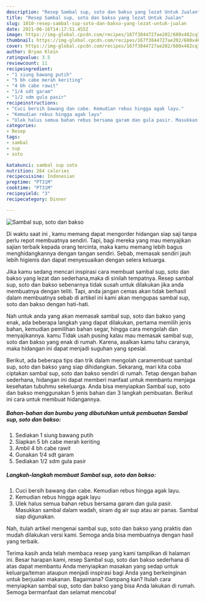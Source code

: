 ```yaml
---
description: "Resep Sambal sup, soto dan bakso yang lezat Untuk Jualan"
title: "Resep Sambal sup, soto dan bakso yang lezat Untuk Jualan"
slug: 1010-resep-sambal-sup-soto-dan-bakso-yang-lezat-untuk-jualan
date: 2021-06-16T14:17:51.455Z
image: https://img-global.cpcdn.com/recipes/167f3844727ae202/680x482cq70/sambal-sup-soto-dan-bakso-foto-resep-utama.jpg
thumbnail: https://img-global.cpcdn.com/recipes/167f3844727ae202/680x482cq70/sambal-sup-soto-dan-bakso-foto-resep-utama.jpg
cover: https://img-global.cpcdn.com/recipes/167f3844727ae202/680x482cq70/sambal-sup-soto-dan-bakso-foto-resep-utama.jpg
author: Bryan Klein
ratingvalue: 3.5
reviewcount: 11
recipeingredient:
- "1 siung bawang putih"
- "5 bh cabe merah keriting"
- "4 bh cabe rawit"
- "1/4 sdt garam"
- "1/2 sdm gula pasir"
recipeinstructions:
- "Cuci bersih bawang dan cabe. Kemudian rebus hingga agak layu."
- "Kemudian rebus hingga agak layu"
- "Ulek halus semua bahan rebus bersama garam dan gula pasir. Masukkan sambal dalam wadah, siram dg air sup atau air panas. Sambal siap digunakan."
categories:
- Resep
tags:
- sambal
- sup
- soto

katakunci: sambal sup soto 
nutrition: 264 calories
recipecuisine: Indonesian
preptime: "PT31M"
cooktime: "PT31M"
recipeyield: "3"
recipecategory: Dinner

---
```



![Sambal sup, soto dan bakso](https://img-global.cpcdn.com/recipes/167f3844727ae202/680x482cq70/sambal-sup-soto-dan-bakso-foto-resep-utama.jpg)

Di waktu  saat ini , kamu memang dapat mengorder hidangan siap saji tanpa perlu repot membuatnya sendiri. Tapi, bagi mereka yang mau menyajikan sajian terbaik kepada orang tercinta, maka kamu memang lebih bagus menghidangkannya dengan tangan sendiri. Sebab, memasak sendiri jauh lebih higienis dan dapat menyesuaikan dengan selera keluarga.

Jika kamu sedang mencari inspirasi cara membuat sambal sup, soto dan bakso yang lezat dan sederhana,maka di sinilah tempatnya. Resep sambal sup, soto dan bakso  sebenarnya tidak susah untuk dilakukan jika anda membuatnya dengan teliti. Tapi, anda jangan cemas akan tidak berhasil dalam membuatnya 
sebab di artikel ini kami akan mengupas sambal sup, soto dan bakso dengan hati-hati.  



Nah untuk anda yang akan memasak sambal sup, soto dan bakso yang enak, ada beberapa langkah yang dapat dilakukan, pertama memilih jenis bahan, kemudian pemilihan bahan segar, hingga cara mengolah dan menyajikannya. kamu Tidak usah pusing kalau mau memasak sambal sup, soto dan bakso yang enak di rumah. Karena, asalkan kamu  tahu caranya, maka hidangan ini dapat menjadi suguhan yang spesial.

Berikut, ada beberapa tips dan trik dalam mengolah caramembuat sambal sup, soto dan bakso yang siap dihidangkan. Sekarang, mari kita coba ciptakan sambal sup, soto dan bakso sendiri di rumah. Tetap dengan bahan sederhana, hidangan ini dapat memberi manfaat untuk membantu menjaga kesehatan tubuhmu sekeluarga. Anda bisa menyiapkan Sambal sup, soto dan bakso menggunakan 5 jenis bahan dan 3 langkah pembuatan. Berikut ini cara untuk membuat hidangannya.

<!--inarticleads1-->

##### Bahan-bahan dan bumbu yang dibutuhkan untuk pembuatan Sambal sup, soto dan bakso:

1. Sediakan 1 siung bawang putih
1. Siapkan 5 bh cabe merah keriting
1. Ambil 4 bh cabe rawit
1. Gunakan 1/4 sdt garam
1. Sediakan 1/2 sdm gula pasir




<!--inarticleads2-->

##### Langkah-langkah membuat Sambal sup, soto dan bakso:

1. Cuci bersih bawang dan cabe. Kemudian rebus hingga agak layu.
1. Kemudian rebus hingga agak layu
1. Ulek halus semua bahan rebus bersama garam dan gula pasir. Masukkan sambal dalam wadah, siram dg air sup atau air panas. Sambal siap digunakan.




Nah, itulah artikel mengenai  sambal sup, soto dan bakso  yang praktis dan mudah dilakukan versi kami. Semoga anda bisa membuatnya dengan hasil yang terbaik. 

Terima kasih anda telah membaca resep yang kami tampilkan di halaman ini. Besar harapan kami, resep  Sambal sup, soto dan bakso sederhana di atas dapat membantu Anda menyiapkan masakan yang sedap untuk keluarga/teman ataupun menjadi inspirasi bagi Anda yang berkeinginan untuk berjualan makanan. Bagaimana? Gampang kan? Itulah cara menyiapkan sambal sup, soto dan bakso yang bisa Anda lakukan di rumah. Semoga bermanfaat dan selamat mencoba!

